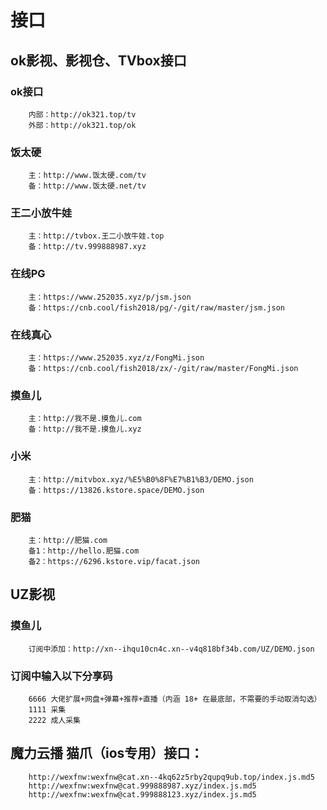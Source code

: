 # 接口

## ok影视、影视仓、TVbox接口


### ok接口
```
	内部：http://ok321.top/tv
	外部：http://ok321.top/ok
```

### 饭太硬
```
	主：http://www.饭太硬.com/tv
	备：http://www.饭太硬.net/tv
```

### 王二小放牛娃
```
	主：http://tvbox.王二小放牛娃.top
	备：http://tv.999888987.xyz
```

### 在线PG
```
	主：https://www.252035.xyz/p/jsm.json
	备：https://cnb.cool/fish2018/pg/-/git/raw/master/jsm.json
```

### 在线真心
```
	主：https://www.252035.xyz/z/FongMi.json
	备：https://cnb.cool/fish2018/zx/-/git/raw/master/FongMi.json
```

### 摸鱼儿
```
	主：http://我不是.摸鱼儿.com
	备：http://我不是.摸鱼儿.xyz
```

### 小米
```
	主：http://mitvbox.xyz/%E5%B0%8F%E7%B1%B3/DEMO.json
	备：https://13826.kstore.space/DEMO.json
```

### 肥猫
```
	主：http://肥猫.com
	备1：http://hello.肥猫.com
	备2：https://6296.kstore.vip/facat.json 
```


## UZ影视

### 摸鱼儿
```
	订阅中添加：http://xn--ihqu10cn4c.xn--v4q818bf34b.com/UZ/DEMO.json
```

### 订阅中输入以下分享码
```
	6666 大佬扩展+网盘+弹幕+推荐+直播（内涵 18+ 在最底部，不需要的手动取消勾选）
	1111 采集
	2222 成人采集
```

## 魔力云播 猫爪（ios专用）接口：
```
	http://wexfnw:wexfnw@cat.xn--4kq62z5rby2qupq9ub.top/index.js.md5
	http://wexfnw:wexfnw@cat.999888987.xyz/index.js.md5
	http://wexfnw:wexfnw@cat.999888123.xyz/index.js.md5
```

